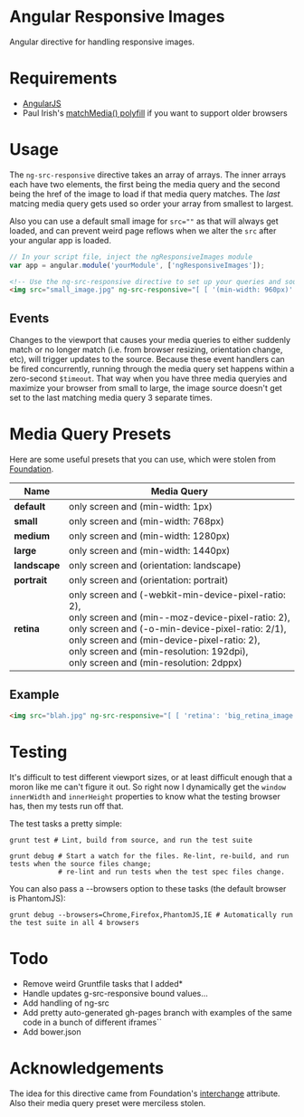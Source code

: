 # Angular Responsive Images

Angular directive for handling responsive images.

# Requirements

* [AngularJS](http://angularjs.org)
* Paul Irish's [matchMedia() polyfill](https://github.com/paulirish/matchMedia.js/) if you want to support older browsers

# Usage

The `ng-src-responsive` directive takes an array of arrays. The inner arrays each have two elements, the first being the media query and the second being the href of the image to load if that media query matches. The *last* matcing media query gets used so order your array from smallest to largest.

Also you can use a default small image for `src=""` as that will always get loaded, and can prevent weird page reflows when we alter the `src` after your angular app is loaded.

```javascript
// In your script file, inject the ngResponsiveImages module
var app = angular.module('yourModule', ['ngResponsiveImages']);
```

```html
<!-- Use the ng-src-responsive directive to set up your queries and sources -->
<img src="small_image.jpg" ng-src-responsive="[ [ '(min-width: 960px)': 'larger_image.jpg' ], [ '(min-width: 1700px)': 'much_larger_image.jpg' ] ]" />
```

## Events

Changes to the viewport that causes your media queries to either suddenly match or no longer match (i.e. from browser resizing, orientation change, etc), will trigger updates to the source.  Because these event handlers can be fired concurrently, running through the media query set happens within a zero-second `$timeout`. That way when you have three media queryies and maximize your browser from small to large, the image source doesn't get set to the last matching media query 3 separate times.

# Media Query Presets

Here are some useful presets that you can use, which were stolen from [Foundation](http://foundation.zurb.com/docs/components/interchange.html).

<table>
  <thead>
    <tr>
      <th>Name</th>
      <th>Media Query</th>
    </tr>
  <tbody>
    <tr>
      <td><strong>default</strong></td>
      <td>only screen and (min-width: 1px)</td>
    </tr>
    <tr>
      <td><strong>small</strong></td>
      <td>only screen and (min-width: 768px)</td>
    </tr>
    <tr>
      <td><strong>medium</strong></td>
      <td>only screen and (min-width: 1280px)</td>
    </tr>
    <tr>
      <td><strong>large</strong></td>
      <td>only screen and (min-width: 1440px)</td>
    </tr>
    <tr>
      <td><strong>landscape</strong></td>
      <td>only screen and (orientation: landscape)</td>
    </tr>
    <tr>
      <td><strong>portrait</strong></td>
      <td>only screen and (orientation: portrait)</td>
    </tr>
    <tr>
      <td><strong>retina</strong></td>
      <td>
        only screen and (-webkit-min-device-pixel-ratio: 2),
        <br>
        only screen and (min--moz-device-pixel-ratio: 2),
        <br>
        only screen and (-o-min-device-pixel-ratio: 2/1),
        <br>
        only screen and (min-device-pixel-ratio: 2),
        <br>
        only screen and (min-resolution: 192dpi),
        <br>
        only screen and (min-resolution: 2dppx)
      </td>
    </tr>
  </tbody>
</table>

## Example

```html
<img src="blah.jpg" ng-src-responsive="[ [ 'retina': 'big_retina_image.jpg' ] ]" />
```

# Testing

It's difficult to test different viewport sizes, or at least difficult enough that a moron like me can't figure it out. So right now I dynamically get the `window` `innerWidth` and `innerHeight` properties to know what the testing browser has, then my tests run off that.

The test tasks a pretty simple:

    grunt test # Lint, build from source, and run the test suite

    grunt debug # Start a watch for the files. Re-lint, re-build, and run tests when the source files change;
                # re-lint and run tests when the test spec files change.

You can also pass a --browsers option to these tasks (the default browser is PhantomJS):

    grunt debug --browsers=Chrome,Firefox,PhantomJS,IE # Automatically run the test suite in all 4 browsers

# Todo

* Remove weird Gruntfile tasks that I added*
* Handle updates g-src-responsive bound values...
* Add handling of ng-src
* Add pretty auto-generated gh-pages branch with examples of the same code in a bunch of different iframes``
* Add bower.json

# Acknowledgements

The idea for this directive came from Foundation's [interchange](http://foundation.zurb.com/docs/components/interchange.html) attribute. Also their media query preset were merciless stolen.
